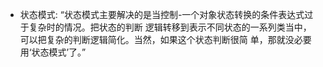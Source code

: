 - 状态模式: “状态模式主要解决的是当控制-一个对象状态转换的条件表达式过于复杂时的情况。把状态的判断
  逻辑转移到表示不同状态的一系列类当中， 可以把复杂的判断逻辑简化。当然，如果这个状态判断很简
  单，那就没必要用‘状态模式’了。”
